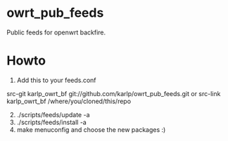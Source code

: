 owrt_pub_feeds
==============

Public feeds for openwrt backfire.

Howto
=====
1. Add this to your feeds.conf

src-git karlp_owrt_bf git://github.com/karlp/owrt_pub_feeds.git
  or
src-link karlp_owrt_bf /where/you/cloned/this/repo

2. ./scripts/feeds/update -a
3. ./scripts/feeds/install -a
4. make menuconfig and choose the new packages :)
